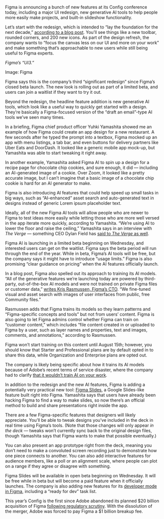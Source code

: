 Figma is announcing a bunch of new features at its Config conference today, including a major UI redesign, new generative AI tools to help people more easily make projects, and built-in slideshow functionality.

Let’s start with the redesign, which is intended to “lay the foundation for the next decade,” [according to a blog post](https://www.figma.com/blog/behind-our-redesign-ui3/). You’ll see things like a new toolbar, rounded corners, and 200 new icons. As part of the design refresh, the company wants to “focus the canvas less on our UI and more on your work” and make something that’s approachable to new users while still being useful to Figma experts.

*Figma’s “UI3.”*

Image: Figma

Figma says this is the company’s third “significant redesign” since Figma’s closed beta launch. The new look is rolling out as part of a limited beta, and users can join a waitlist if they want to try it out.

Beyond the redesign, the headline feature addition is new generative AI tools, which look like a useful way to quickly get started with a design. They’re basically a Figma-focused version of the “draft an email”-type AI tools we’ve seen many times.

In a briefing, Figma chief product officer Yuhki Yamashita showed me an example of how Figma could create an app design for a new restaurant. A few seconds after he typed the prompt into a textbox, Figma mocked up an app with menu listings, a tab bar, and even buttons for delivery partners like Uber Eats and DoorDash. It looked like a generic mobile app mock-up, but Yamashita was able to start tweaking it right away.

In another example, Yamashita asked Figma AI to spin up a design for a recipe page for chocolate chip cookies, and sure enough, it did — including an AI-generated image of a cookie. Over Zoom, it looked like a pretty accurate image, but I can’t imagine that a basic image of a chocolate chip cookie is hard for an AI generator to make.

Figma is also introducing AI features that could help speed up small tasks in big ways, such as “AI-enhanced” asset search and auto-generated text in designs instead of generic Lorem ipsum placeholder text.

Ideally, all of the new Figma AI tools will allow people who are newer to Figma to test ideas more easily while letting those who are more well versed in the app iterate more quickly, according to Yamashita. “We’re using AI to lower the floor and raise the ceiling,” Yamashita says in an interview with *The Verge —* something CEO Dylan Field has [said to *The Verge* as well](/2024/2/16/24075126/figma-ceo-dylan-field-interview-after-adobe).

Figma AI is launching in a limited beta beginning on Wednesday, and interested users can get on the waitlist. Figma says the beta period will run through the end of the year. While in beta, Figma’s AI tools will be free, but the company says it might have to introduce “usage limits.” Figma is also promising “clear guidance on pricing” when the AI features officially launch.

In a blog post, Figma also spelled out its approach to training its AI models. “All of the generative features we’re launching today are powered by third-party, out-of-the-box AI models and were not trained on private Figma files or customer data,” [writes Kris Rasmussen, Figma’s CTO](https://www.figma.com/blog/introducing-figma-ai/). “We fine-tuned visual and asset search with images of user interfaces from public, free Community files.”

Rasmussen adds that Figma trains its models so they learn patterns and “Figma-specific concepts and tools” but not from users’ content. Figma is also going to let Figma admins control whether Figma can train on “customer content,” which includes “file content created in or uploaded to Figma by a user, such as layer names and properties, text and images, comments, and annotations,” according to Rasmussen.

Figma won’t start training on this content until August 15th; however, you should know that Starter and Professional plans are by default opted in to share this data, while Organization and Enterprise plans are opted out.

The company is likely being specific about how it trains its AI models because of Adobe’s recent terms of service disaster, where the company had to clarify [that it wouldn’t train AI on your work](/2024/6/18/24181001/adobe-updated-terms-of-service-wont-train-ai-on-work).

In addition to the redesign and the new AI features, Figma is adding a potentially very practical new tool: [Figma Slides](https://www.figma.com/blog/figma-slides/), a Google Slides-like feature built right into Figma. Yamashita says that users have already been hacking Figma to find a way to make slides, so now there’s an official method to build and share presentations right inside the app.

There are a few Figma-specific features that designers will likely appreciate. You’ll be able to tweak designs you’ve included in the deck in real time using Figma’s tools. (Note that those changes will only appear *in the deck* — tweaks won’t currently sync back to the original design files, though Yamashita says that Figma wants to make that possible eventually.)

You can also present an app prototype right from the deck, meaning you don’t need to make a convoluted screen recording just to demonstrate how one piece connects to another. You can also add interactive features for audience members, like a poll or an alignment scale, where people can plot on a range if they agree or disagree with something.

Figma Slides will be available in open beta beginning on Wednesday. It will be free while in beta but will become a paid feature when it officially launches. The company is also adding new features for its [developer mode in Figma](https://www.figma.com/dev-mode/), including a “ready for dev” task list.

This year’s Config is the first since Adobe abandoned its planned $20 billion acquisition of Figma [following regulatory scrutiny](/2023/12/18/24005996/adobe-figma-acquisition-abandoned-termination-fee). With the dissolution of the merger, Adobe was forced to pay Figma a $1 billion breakup fee.
